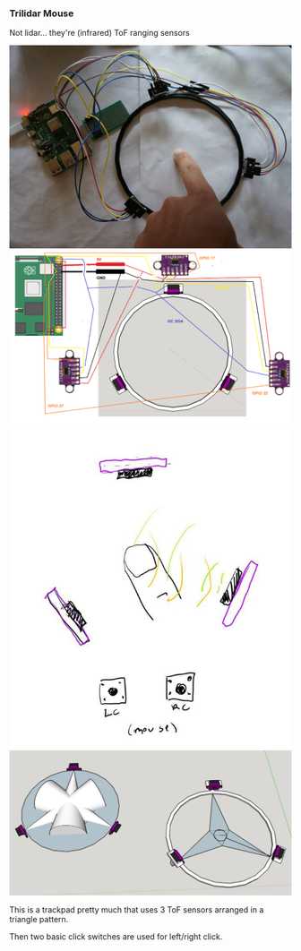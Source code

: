 ### Trilidar Mouse

Not lidar... they're (infrared) ToF ranging sensors

<img src="./tl1.JPG"/>

<img src="./trilidar-mouse-wiring.png"/>

<img src="./trilidar-mouse-concept.JPG"/>

<img src="./cones.JPG"/>

This is a trackpad pretty much that uses 3 ToF sensors arranged in a triangle pattern.

Then two basic click switches are used for left/right click.
